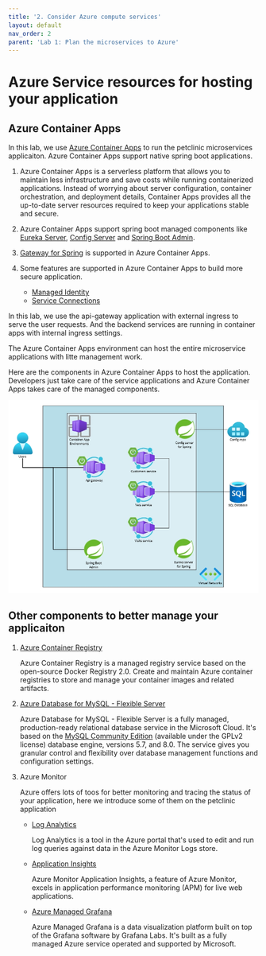 ```yaml
---
title: '2. Consider Azure compute services'
layout: default
nav_order: 2
parent: 'Lab 1: Plan the microservices to Azure'
---
```


# Azure Service resources for hosting your application

## Azure Container Apps

In this lab, we use [Azure Container Apps](https://learn.microsoft.com/en-us/azure/container-apps/overview) to run the petclinic microservices applicaiton. Azure Container Apps support native spring boot applications.

1. Azure Container Apps is a serverless platform that allows you to maintain less infrastructure and save costs while running containerized applications. Instead of worrying about server configuration, container orchestration, and deployment details, Container Apps provides all the up-to-date server resources required to keep your applications stable and secure.

1. Azure Container Apps support spring boot managed components like [Eureka Server](https://learn.microsoft.com/en-us/azure/container-apps/java-eureka-server?tabs=azure-cli), [Config Server](https://learn.microsoft.com/en-us/azure/container-apps/java-config-server?tabs=azure-cli) and [Spring Boot Admin](https://learn.microsoft.com/en-us/azure/container-apps/java-admin?tabs=azure-cli).

1. [Gateway for Spring](https://learn.microsoft.com/en-us/azure/container-apps/java-gateway-for-spring) is supported in Azure Container Apps.

1. Some features are supported in Azure Container Apps to build more secure application. 
   - [Managed Identity](https://learn.microsoft.com/en-us/azure/container-apps/managed-identity?tabs=portal%2Cdotnet)
   - [Service Connections](https://learn.microsoft.com/en-us/azure/service-connector/quickstart-portal-container-apps?tabs=SMI)

In this lab, we use the api-gateway application with external ingress to serve the user requests. And the backend services are running in container apps with internal ingress settings.

The Azure Container Apps environment can host the entire microservice applications with litte management work.

Here are the components in Azure Container Apps to host the application. Developers just take care of the service applications and Azure Container Apps takes care of the managed components.

![aca microservices overview](../../images/aca-overview.png)

## Other components to better manage your applicaiton

1. [Azure Container Registry](https://learn.microsoft.com/en-us/azure/container-registry/container-registry-intro)

   Azure Container Registry is a managed registry service based on the open-source Docker Registry 2.0. Create and maintain Azure container registries to store and manage your container images and related artifacts.

1. [Azure Database for MySQL - Flexible Server](https://learn.microsoft.com/en-us/azure/mysql/flexible-server/overview)

   Azure Database for MySQL - Flexible Server is a fully managed, production-ready relational database service in the Microsoft Cloud. It's based on the [MySQL Community Edition](https://www.mysql.com/products/community/) (available under the GPLv2 license) database engine, versions 5.7, and 8.0. The service gives you granular control and flexibility over database management functions and configuration settings.

1. Azure Monitor

   Azure offers lots of toos for better monitoring and tracing the status of your application, here we introduce some of them on the petclinic application

   - [Log Analytics](https://learn.microsoft.com/en-us/azure/azure-monitor/logs/log-analytics-overview)

      Log Analytics is a tool in the Azure portal that's used to edit and run log queries against data in the Azure Monitor Logs store.

   - [Application Insights](https://learn.microsoft.com/en-us/azure/azure-monitor/app/app-insights-overview)

      Azure Monitor Application Insights, a feature of Azure Monitor, excels in application performance monitoring (APM) for live web applications.

   - [Azure Managed Grafana](https://learn.microsoft.com/en-us/azure/managed-grafana/overview)

      Azure Managed Grafana is a data visualization platform built on top of the Grafana software by Grafana Labs. It's built as a fully managed Azure service operated and supported by Microsoft. 